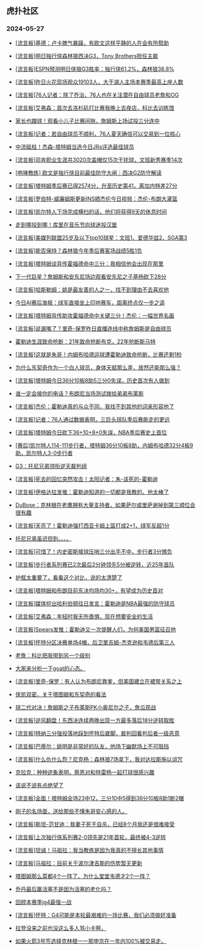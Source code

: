 ## 虎扑社区 
### 2024-05-27

+ [[流言板]基德：卢卡脾气暴躁，有欧文这样平静的人在会有所帮助](https://bbs.hupu.com/626553638.html)

+ [[流言板]明日独行侠森林狼西决G3，Tony Brothers担任主裁](https://bbs.hupu.com/626553531.html)

+ [[流言板]ESPN预测明日侠狼G3胜率：独行侠61.2%，森林狼38.8%](https://bbs.hupu.com/626550817.html)

+ [[流言板]昨日火花现场观众19103人，大于湖人主场本赛季最高上座人数](https://bbs.hupu.com/626553398.html)

+ [[流言板]76人记者：除了乔治，76人也在关注潜在自由球员老詹和OG](https://bbs.hupu.com/626550970.html)

+ [[流言板]艾弗森：首次去洛杉矶打比赛我晚上去夜店，科比去训练馆](https://bbs.hupu.com/626549395.html)

+ [家长也蹭球！观看小儿子比赛间隙，詹姆斯上场试投三分连中](https://bbs.hupu.com/626551389.html)

+ [[流言板]记者：若自由球员不顺利，76人夏天确信可以交易到一位核心](https://bbs.hupu.com/626551112.html)

+ [中流砥柱！杰森-塔特姆当选今日JRs评选最佳球员](https://bbs.hupu.com/626549983.html)

+ [[流言板]邓肯职业生涯共3020次盖帽仅15次干扰球，文班新秀赛季14次](https://bbs.hupu.com/626548033.html)

+ [[咆哮教练] 欧文是独行侠目前最佳防守大闸｜西决G2防守解读](https://bbs.hupu.com/626551566.html)

+ [[流言板]塔特姆季后赛已得2574分，升至历史第41，离加内特差27分](https://bbs.hupu.com/626547616.html)

+ [[流言板]罗伯特-威廉姆斯更新INS晒杰伦今日视频：杰伦-布朗大灌篮](https://bbs.hupu.com/626549111.html)

+ [[流言板]凯尔特人下场完成横扫的话，他们将获得9天的休息时间](https://bbs.hupu.com/626547014.html)

+ [走到哪投到哪！库里在音乐节向球迷投汉堡](https://bbs.hupu.com/626553471.html)

+ [[流言板]美媒列联盟25岁及以下top10球星：文班1、爱德华兹2、SGA第3](https://bbs.hupu.com/626548106.html)

+ [[流言板]能否保持？森林狼今年季后赛客场战绩5胜1负](https://bbs.hupu.com/626553799.html)

+ [[流言板]塔特姆谈背传霍福德命中三分：我相信他会出现在那里](https://bbs.hupu.com/626546431.html)

+ [下一代巨星？詹姆斯和安东尼场边观看安东尼之子基杨砍下28分](https://bbs.hupu.com/626546540.html)

+ [[流言板]哈斯勒姆：姚是最友善的人之一，找不到理由不去喜欢他](https://bbs.hupu.com/626550400.html)

+ [今日AI赛后海报：绿军直接坐上印地赛车，距离终点仅一步之遥](https://bbs.hupu.com/626547617.html)

+ [[流言板]塔特姆背传助攻霍福德命中关键三分！杰伦：一幅世界名画](https://bbs.hupu.com/626545825.html)

+ [[流言板]说漏嘴了？里奇-保罗昨日直播连线中称詹姆斯是自由球员](https://bbs.hupu.com/626545012.html)

+ [霍勒迪生涯致命抢断：21年致命抢断布克，22年抢断斯马特](https://bbs.hupu.com/626544958.html)

+ [[流言板]这就是朱哥！内姆布哈德运球遭霍勒迪致命抢断，比赛还剩1秒](https://bbs.hupu.com/626544113.html)

+ [为什么东契奇作为一个白人球员，身体天赋那么差，居然还能那么强？](https://bbs.hupu.com/626551755.html)

+ [[流言板]塔特姆今日36分10板8助5三分0失误，历史首次有人做到](https://bbs.hupu.com/626544511.html)

+ [谁一定会接你的电话？布朗尼当场测试拨给弟弟布莱斯](https://bbs.hupu.com/626546421.html)

+ [[流言板]杰伦：霍勒迪真的与众不同，我找不到其他的词来形容他了](https://bbs.hupu.com/626551047.html)

+ [[流言板]记者：76人通过数据表明，三巨头球队季后赛能走的更远](https://bbs.hupu.com/626551014.html)

+ [[流言板]塔特姆今日砍下36+10+8+0失误，NBA季后赛史上首位](https://bbs.hupu.com/626544883.html)

+ [[赛后]凯尔特人114-111步行者，塔特姆36分10板8助，内姆布哈德32分4板9助，凯尔特人3-0步行者](https://bbs.hupu.com/626544240.html)

+ [G3：托尼兄弟领衔逆天裁判组](https://bbs.hupu.com/626551912.html)

+ [[流言板]死去的回忆突然攻击！太阳记者：朱-该死的-霍勒迪](https://bbs.hupu.com/626544200.html)

+ [[流言板]伊格达拉发推：霍勒迪知道的一切都是我教的，他太棒了](https://bbs.hupu.com/626544233.html)

+ [DuBose：克林根在老鹰拥有大量支持者，如果萨尔或里萨谢掉到第三顺位会很有趣](https://bbs.hupu.com/626551777.html)

+ [[流言板]天亮了！霍勒迪强打西亚卡姆上篮打成2+1，绿军反超1分](https://bbs.hupu.com/626543983.html)

+ [托尼兄弟虽迟但到。。。。](https://bbs.hupu.com/626551848.html)

+ [[流言板]可惜了！内史密斯接球压哨三分出手不中，步行者3分憾负](https://bbs.hupu.com/626544304.html)

+ [[流言板]步行者系列赛已2次最后2分钟领先5分被逆转，近25年首队](https://bbs.hupu.com/626549746.html)

+ [护框太重要了，看看这个对比，说的太清楚了](https://bbs.hupu.com/626549235.html)

+ [[流言板]塔特姆和布朗目前东决均场均30+，有望成为历史首对](https://bbs.hupu.com/626544938.html)

+ [[流言板]媒体挖出哈利伯顿往日发言：霍勒迪是NBA最强的防守球员](https://bbs.hupu.com/626544340.html)

+ [[流言板]艾弗森：年轻时我无所畏惧，现在想要安全的生活](https://bbs.hupu.com/626549230.html)

+ [[流言板]Spears发推：霍勒迪又一次提醒人们，为何美国男篮征召他](https://bbs.hupu.com/626544270.html)

+ [[流言板]怀特分区决赛单场4帽，后卫里吉姆-杰克逊和韦德后第三人](https://bbs.hupu.com/626551021.html)

+ [老詹：科比把我带到另一个级别](https://bbs.hupu.com/626552645.html)

+ [大家来分析一下goat的心态。](https://bbs.hupu.com/626542871.html)

+ [[流言板]里奇-保罗：有人认为布朗尼靠爹，但美国建立在裙带关系之上](https://bbs.hupu.com/626542554.html)

+ [侠凯双密，关于塔图姆和东契奇的看法](https://bbs.hupu.com/626552061.html)

+ [球二代对决！詹姆斯之子布莱斯PK小奥尼尔之子，詹瓜观战](https://bbs.hupu.com/626546845.html)

+ [[流言板]逆风翻盘！东西决连续两晚出现一方最多落后18分逆转取胜](https://bbs.hupu.com/626545864.html)

+ [[流言板]特纳三分强投落地踩到怀特后崴脚，裁判回看判后者一级恶意](https://bbs.hupu.com/626542678.html)

+ [[流言板]巴蒂尔：姚明是非常好的队友，他场下幽默场上不可阻挡](https://bbs.hupu.com/626550223.html)

+ [[流言板]什么仇什么怨？尼克杨：森林狼7场拿下，我对达拉斯施以诅咒](https://bbs.hupu.com/626542696.html)

+ [克拉克：种种迹象表明，蔡恩对和特雷杨一起打球很感兴趣](https://bbs.hupu.com/626552560.html)

+ [该说不说有点绝望了](https://bbs.hupu.com/626551618.html)

+ [[流言板]全面！塔特姆全场23中12，三分10中5得到36分10板8助1断2帽](https://bbs.hupu.com/626544456.html)

+ [刚子的名场面，送给那些不懂朱哥安心感的人。](https://bbs.hupu.com/626544929.html)

+ [[流言板]斯坦-范甘迪：我妻子死于自杀，已经8个月我还是很难接受](https://bbs.hupu.com/626547584.html)

+ [[流言板]上次独行侠系列赛2-0领先是21年首轮，最终被4-3逆转](https://bbs.hupu.com/626554410.html)

+ [[流言板]坦诚！马祖拉：我当教练是因为我真的不擅长其他事情](https://bbs.hupu.com/626554381.html)

+ [[流言板]马祖拉：目前关于波尔津吉斯的伤势暂无更新](https://bbs.hupu.com/626554436.html)

+ [塔图姆那么菜都4个一阵了，为什么堂堂韦德才2个一阵？](https://bbs.hupu.com/626553794.html)

+ [乔丹最后赢活塞不是因为活塞的老化吗？](https://bbs.hupu.com/626552104.html)

+ [回顾本赛季jg4最强一战](https://bbs.hupu.com/626553968.html)

+ [[流言板]怀特：G4可能是本轮最艰难的一场比赛，我们必须做好准备](https://bbs.hupu.com/626554469.html)

+ [拉登没来之前也没这么多人骂小卡啊，](https://bbs.hupu.com/626552430.html)

+ [如果火箭3号签选择克林根一一那申京在一年内100%被交易走。](https://bbs.hupu.com/626552631.html)

